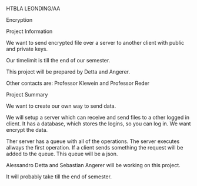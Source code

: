HTBLA LEONDING/AA

Encryption

Project Information

We want to send encrypted file over a server to another client with public and private keys. 

Our timelimit is till the end of our semester.

This project will be prepared by Detta and Angerer.

Other contacts are: Professor Klewein and Professor Reder

Project Summary

We want to create our own way to send data. 

We will setup a server which can receive and send files to a other logged in client. It has a database, which  stores the logins, so you can log in. We want encrypt the data. 

Ther server has a queue with all of the operations. The server executes allways the first operation. If a client sends something the request will be added to the queue. This queue will be a json. 

Alessandro Detta and Sebastian Angerer will be working on this project.

It will probably take till the end of semester.


